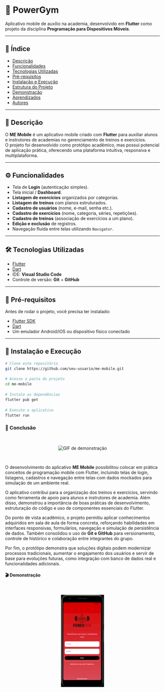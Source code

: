 # 📱 PowerGym

Aplicativo mobile de auxílio na academia, desenvolvido em **Flutter** como projeto da disciplina **Programação para Dispositivos Móveis**.  

---

## 📌 Índice  
- [Descrição](#-descrição)  
- [Funcionalidades](#-funcionalidades)  
- [Tecnologias Utilizadas](#-tecnologias-utilizadas)  
- [Pré-requisitos](#-pré-requisitos)  
- [Instalação e Execução](#-instalação-e-execução)  
- [Estrutura do Projeto](#-estrutura-do-projeto)  
- [Demonstração](#-demonstração)  
- [Aprendizados](#-aprendizados)  
- [Autores](#-autores)  

---

## 📖 Descrição  
O **ME Mobile** é um aplicativo mobile criado com **Flutter** para auxiliar alunos e instrutores de academias no gerenciamento de treinos e exercícios.  
O projeto foi desenvolvido como protótipo acadêmico, mas possui potencial de aplicação prática, oferecendo uma plataforma intuitiva, responsiva e multiplataforma.  

---

## ⚙️ Funcionalidades  
- Tela de **Login** (autenticação simples).  
- Tela inicial / **Dashboard**.  
- **Listagem de exercícios** organizados por categorias.  
- **Listagem de treinos** com planos estruturados.  
- **Cadastro de usuários** (nome, e-mail, senha etc.).  
- **Cadastro de exercícios** (nome, categoria, séries, repetições).  
- **Cadastro de treinos** (associação de exercícios a um plano).  
- **Edição e exclusão** de registros.  
- Navegação fluida entre telas utilizando `Navigator`.  

---

## 🛠️ Tecnologias Utilizadas  
- [Flutter](https://flutter.dev/)  
- [Dart](https://dart.dev/)  
- IDE: **Visual Studio Code**  
- Controle de versão: **Git** + **GitHub**  

---

## 🔧 Pré-requisitos  
Antes de rodar o projeto, você precisa ter instalado:  
- [Flutter SDK](https://docs.flutter.dev/get-started/install)  
- [Dart](https://dart.dev/get-dart)  
- Um emulador Android/iOS ou dispositivo físico conectado  

---

## 🚀 Instalação e Execução  

```bash
# Clone este repositório
git clone https://github.com/seu-usuario/me-mobile.git

# Acesse a pasta do projeto
cd me-mobile

# Instale as dependências
flutter pub get

# Execute o aplicativo
flutter run
```

### 📌 Conclusão

<br>
<p align="center">
  <img src="https://media.tenor.com/Kp1EUreoiqAAAAAM/yes-yeah.gif" alt="GIF de demonstração">
</p>
<br>

O desenvolvimento do aplicativo **ME Mobile** possibilitou colocar em prática conceitos de programação mobile com Flutter, incluindo telas de login, listagens, cadastros e navegação entre telas com dados mockados para simulação de um ambiente real.

O aplicativo contribui para a organização dos treinos e exercícios, servindo como ferramenta de apoio para alunos e instrutores de academia. Além disso, demonstrou a importância de boas práticas de desenvolvimento, estruturação do código e uso de componentes essenciais do Flutter.

Do ponto de vista acadêmico, o projeto permitiu aplicar conhecimentos adquiridos em sala de aula de forma concreta, reforçando habilidades em interfaces responsivas, formulários, navegação e simulação de persistência de dados. Também consolidou o uso de **Git e GitHub** para versionamento, controle de histórico e colaboração entre integrantes do grupo.

Por fim, o protótipo demonstra que soluções digitais podem modernizar processos tradicionais, aumentar o engajamento dos usuários e servir de base para evoluções futuras, como integração com banco de dados real e funcionalidades adicionais.

#### 🎬 Demonstração

<br>
<p align="center">
  <img src="assets/powergym.gif" alt="GIF" height="300">
</p> 
<br>
